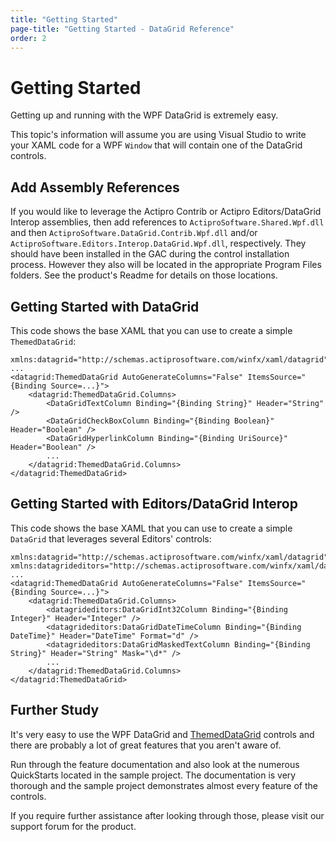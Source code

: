 ```yaml
---
title: "Getting Started"
page-title: "Getting Started - DataGrid Reference"
order: 2
---
```

# Getting Started

Getting up and running with the WPF DataGrid is extremely easy.

This topic's information will assume you are using Visual Studio to write your XAML code for a WPF `Window` that will contain one of the DataGrid controls.

## Add Assembly References

If you would like to leverage the Actipro Contrib or Actipro Editors/DataGrid Interop assemblies, then add references to `ActiproSoftware.Shared.Wpf.dll` and then `ActiproSoftware.DataGrid.Contrib.Wpf.dll` and/or `ActiproSoftware.Editors.Interop.DataGrid.Wpf.dll`, respectively.  They should have been installed in the GAC during the control installation process.  However they also will be located in the appropriate Program Files folders.  See the product's Readme for details on those locations.

## Getting Started with DataGrid

This code shows the base XAML that you can use to create a simple `ThemedDataGrid`:

```xaml
xmlns:datagrid="http://schemas.actiprosoftware.com/winfx/xaml/datagrid"
...
<datagrid:ThemedDataGrid AutoGenerateColumns="False" ItemsSource="{Binding Source=...}">
	<datagrid:ThemedDataGrid.Columns>
		<DataGridTextColumn Binding="{Binding String}" Header="String" />
		<DataGridCheckBoxColumn Binding="{Binding Boolean}" Header="Boolean" />
		<DataGridHyperlinkColumn Binding="{Binding UriSource}" Header="Boolean" />
		...
	</datagrid:ThemedDataGrid.Columns>
</datagrid:ThemedDataGrid>
```

## Getting Started with Editors/DataGrid Interop

This code shows the base XAML that you can use to create a simple `DataGrid` that leverages several Editors' controls:

```xaml
xmlns:datagrid="http://schemas.actiprosoftware.com/winfx/xaml/datagrid"
xmlns:datagrideditors="http://schemas.actiprosoftware.com/winfx/xaml/datagrideditors"
...
<datagrid:ThemedDataGrid AutoGenerateColumns="False" ItemsSource="{Binding Source=...}">
	<datagrid:ThemedDataGrid.Columns>
		<datagrideditors:DataGridInt32Column Binding="{Binding Integer}" Header="Integer" />
		<datagrideditors:DataGridDateTimeColumn Binding="{Binding DateTime}" Header="DateTime" Format="d" />
		<datagrideditors:DataGridMaskedTextColumn Binding="{Binding String}" Header="String" Mask="\d*" />
		...
	</datagrid:ThemedDataGrid.Columns>
</datagrid:ThemedDataGrid>
```

## Further Study

It's very easy to use the WPF DataGrid and [ThemedDataGrid](xref:@ActiproUIRoot.Controls.DataGrid.ThemedDataGrid) controls and there are probably a lot of great features that you aren't aware of.

Run through the feature documentation and also look at the numerous QuickStarts located in the sample project.  The documentation is very thorough and the sample project demonstrates almost every feature of the controls.

If you require further assistance after looking through those, please visit our support forum for the product.

